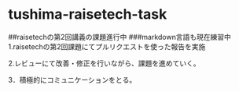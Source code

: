 # tushima-raisetech-task
##raisetechの第2回講義の課題進行中
###markdown言語も現在練習中
1.raisetechの第2回課題にてプルリクエストを使った報告を実施

2.レビューにて改善・修正を行いながら、課題を進めていく。

3．積極的にコミュニケーションをとる。
